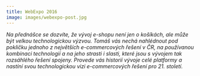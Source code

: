 ```yaml
---
title: WebExpo 2016
image: images/webexpo-post.jpg
---
```


*Na přednášce se dozvíte, že vývoj e-shopu není jen o košíkách, ale může být velkou technologickou výzvou. Tomáš vás nechá nahlédnout pod pokličku jednoho z největších e-commercových řešení v ČR, na používanou kombinaci technologií a na jeho strasti i slasti, které jsou s vývojem tak rozsáhlého řešení spojeny. Provede vás historií vývoje celé platformy a nastíní svou technologickou vizi e-commercových řešení pro 21. století.*

<div id="presentation-embed-38898343"></div>
